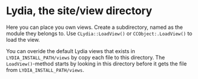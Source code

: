 Lydia, the site/view directory
==============================

Here you can place you own views. Create a subdirectory, named as the module they belongs to.
Use `CLydia::LoadView()` or `CCObject:.LoadView()` to load the view.

You can overide the default Lydia views that exists in `LYDIA_INSTALL_PATH/views` by copy
each file to this directory. The `LoadView()`-method starts by looking in this directory
before it gets the file from `LYDIA_INSTALL_PATH/views`.


